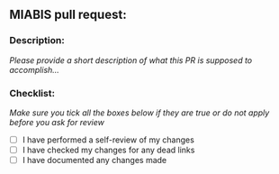 ## MIABIS pull request:

### Description:

_Please provide a short description of what this PR is supposed to accomplish..._

### Checklist:

_Make sure you tick all the boxes below if they are true or do not apply before you ask for review_

- [ ] I have performed a self-review of my changes
- [ ] I have checked my changes for any dead links
- [ ] I have documented any changes made
